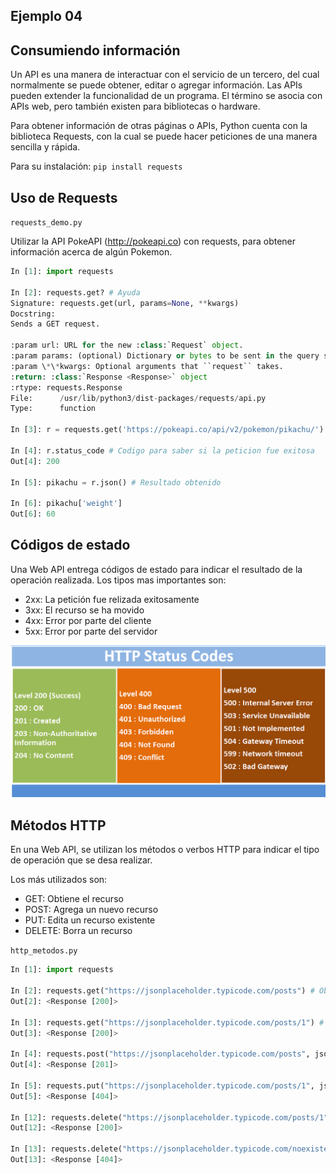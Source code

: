 ## Ejemplo 04
## Consumiendo información

Un API es una manera de interactuar con el servicio de un tercero, del cual normalmente se puede obtener, editar o agregar información. Las APIs pueden extender la funcionalidad de un programa. El término se asocia con APIs web, pero también existen para bibliotecas o hardware.

Para obtener información de otras páginas o APIs, Python cuenta con la biblioteca Requests, con la cual se puede hacer peticiones de una manera sencilla y rápida.

Para su instalación:
`pip install requests`

## Uso de Requests

`requests_demo.py`

Utilizar la API PokeAPI (http://pokeapi.co) con requests, para obtener información acerca de algún Pokemon.

```python
In [1]: import requests

In [2]: requests.get? # Ayuda                                                                                                                                    
Signature: requests.get(url, params=None, **kwargs)
Docstring:
Sends a GET request.

:param url: URL for the new :class:`Request` object.
:param params: (optional) Dictionary or bytes to be sent in the query string for the :class:`Request`.
:param \*\*kwargs: Optional arguments that ``request`` takes.
:return: :class:`Response <Response>` object
:rtype: requests.Response
File:      /usr/lib/python3/dist-packages/requests/api.py
Type:      function

In [3]: r = requests.get('https://pokeapi.co/api/v2/pokemon/pikachu/')

In [4]: r.status_code # Codigo para saber si la peticion fue exitosa  
Out[4]: 200

In [5]: pikachu = r.json() # Resultado obtenido 

In [6]: pikachu['weight']
Out[6]: 60
```

## Códigos de estado

Una Web API entrega códigos de estado para indicar el resultado de la operación realizada. Los tipos mas importantes son:

* 2xx: La petición fue relizada exitosamente
* 3xx: El recurso se ha movido
* 4xx: Error por parte del cliente
* 5xx: Error por parte del servidor

![Status codes](./status_codes.png)

## Métodos HTTP

En una Web API, se utilizan los métodos o verbos HTTP para indicar el tipo de operación que se desa realizar.

Los más utilizados son:

* GET: Obtiene el recurso
* POST: Agrega un nuevo recurso
* PUT: Edita un recurso existente
* DELETE: Borra un recurso

`http_metodos.py`

```python
In [1]: import requests

In [2]: requests.get("https://jsonplaceholder.typicode.com/posts") # Obtener múltiples elementos
Out[2]: <Response [200]>

In [3]: requests.get("https://jsonplaceholder.typicode.com/posts/1") # Obtener un elemento
Out[3]: <Response [200]>

In [4]: requests.post("https://jsonplaceholder.typicode.com/posts", json={"post": "Nuevo post de ejemplo"}) # Nuevo elemento
Out[4]: <Response [201]>

In [5]: requests.put("https://jsonplaceholder.typicode.com/posts/1", json={"post": "Editado"}) # Editar elemento
Out[5]: <Response [404]>

In [12]: requests.delete("https://jsonplaceholder.typicode.com/posts/1")  # Borrar elemento
Out[12]: <Response [200]>

In [13]: requests.delete("https://jsonplaceholder.typicode.com/noexiste")  # Elemento no existente
Out[13]: <Response [404]>
````

